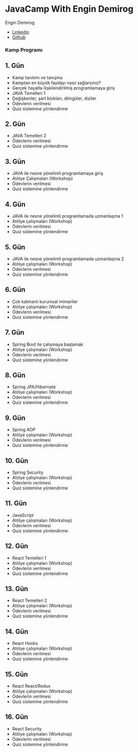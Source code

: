 # JavaCamp With Engin Demirog

Engin Demirog 
 - [Linkedin](https://www.linkedin.com/in/engindemirog/)
 - [Github](https://github.com/engindemirog)


### Kamp Programı

## 1. Gün

- Kamp tanıtımı ve tanışma
- Kamptan en büyük faydayı nasıl sağlarsınız?
- Gerçek hayatla ilişkilendirilmiş programlamaya giriş
- JAVA Temelleri 1
- Değişkenler, şart blokları, döngüler, diziler
- Ödevlerin verilmesi
- Quiz sistemine yönlendirme


## 2. Gün

- JAVA Temelleri 2
- Ödevlerin verilmesi
- Quiz sistemine yönlendirme


 ## 3. Gün

- JAVA ile nesne yönelimli programlamaya giriş
- Atölye Çalışmaları (Workshop)
- Ödevlerin verilmesi
- Quiz sistemine yönlendirme


## 4. Gün

- JAVA ile nesne yönelimli programlamada uzmanlaşma 1
- Atölye çalışmaları (Workshop)
- Ödevlerin verilmesi
- Quiz sistemine yönlendirme
## 5. Gün

- JAVA ile nesne yönelimli programlamada uzmanlaşma 2
- Atölye çalışmaları (Workshop)
- Ödevlerin verilmesi
- Quiz sistemine yönlendirme
## 6. Gün

- Çok katmanlı kurumsal mimariler
- Atölye çalışmaları (Workshop)
- Ödevlerin verilmesi
- Quiz sistemine yönlendirme


## 7. Gün

- Spring Boot ile çalışmaya başlamak
- Atölye çalışmaları (Workshop)
- Ödevlerin verilmesi
- Quiz sistemine yönlendirme


## 8. Gün

- Spring JPA/Hibernate
- Atölye çalışmaları (Workshop)
- Ödevlerin verilmesi
- Quiz sistemine yönlendirme


## 9. Gün

- Spring AOP
- Atölye çalışmaları (Workshop)
- Ödevlerin verilmesi
- Quiz sistemine yönlendirme


## 10. Gün

- Spring Security
- Atölye çalışmaları (Workshop)
- Ödevlerin verilmesi
- Quiz sistemine yönlendirme


## 11. Gün

- JavaScript
- Atölye çalışmaları (Workshop)
- Ödevlerin verilmesi
- Quiz sistemine yönlendirme


## 12. Gün

- React Temelleri 1
- Atölye çalışmaları (Workshop)
- Ödevlerin verilmesi
- Quiz sistemine yönlendirme


## 13. Gün

- React Temelleri 2
- Atölye çalışmaları (Workshop)
- Ödevlerin verilmesi
- Quiz sistemine yönlendirme
## 14. Gün

- React Hooks
- Atölye çalışmaları (Workshop)
- Ödevlerin verilmesi
- Quiz sistemine yönlendirme
## 15. Gün

- React React/Redux
- Atölye çalışmaları (Workshop)
- Ödevlerin verilmesi
- Quiz sistemine yönlendirme
## 16. Gün

- React Security
- Atölye çalışmaları (Workshop)
- Ödevlerin verilmesi
- Quiz sistemine yönlendirme
